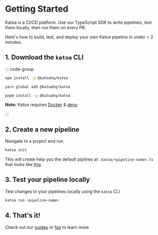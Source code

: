 # Getting Started

Katoa is a CI/CD platform. Use our TypeScript SDK to write pipelines, test them locally, then run them on every PR.

Here's how to build, test, and deploy your own Katoa pipeline in under < 2 minutes.

## 1. Download the `katoa` CLI

::: code-group

```bash [npm]
npm install -g @katoahq/katoa 
```

```bash [yarn]
yarn global add @katoahq/katoa 
```

```bash [pnpm]
pnpm install -g @katoahq/katoa 
```

**Note:** Katoa requires [Docker](https://docs.docker.com/engine/install/) & [deno](https://deno.land/manual@v1.32.3/getting_started/installation)


:::

## 2. Create a new pipeline

Navigate to a project and run

```bash
katoa init
```

This will create help you the default piplines at `.katoa/<pipeline-name>.ts` that looks like [this](/guides/pipeline-examples/starter)

## 3. Test your pipeline locally

Test changes to your pipelines locally using the `katoa` CLI

```bash
katoa run <pipeline-name>
```

## 4. That's it!

Check out our [guides](/guides) or [faq](/other/faq) to learn more
